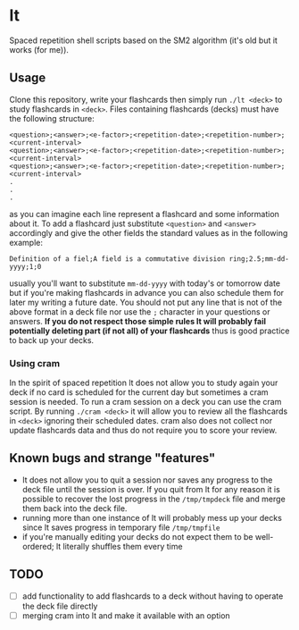 # lt
Spaced repetition shell scripts based on the SM2 algorithm (it's old but it works (for me)).

## Usage

Clone this repository, write your flashcards then simply run `./lt <deck>` to study flashcards in `<deck>`. Files containing flashcards (decks) must have the following structure:

```
<question>;<answer>;<e-factor>;<repetition-date>;<repetition-number>;<current-interval>
<question>;<answer>;<e-factor>;<repetition-date>;<repetition-number>;<current-interval>
<question>;<answer>;<e-factor>;<repetition-date>;<repetition-number>;<current-interval>
.
.
.
```

as you can imagine each line represent a flashcard and some information about it. To add a flashcard just substitute `<question>` and `<answer>` accordingly and give the other fields the standard values as in the following example:

```
Definition of a fiel;A field is a commutative division ring;2.5;mm-dd-yyyy;1;0
```

usually you'll want to substitute `mm-dd-yyyy` with today's or tomorrow date but if you're making flashcards in advance you can also schedule them for later my writing a future date. You should not put any line that is not of the above format in a deck file nor use the `;` character in your questions or answers. **If you do not respect those simple rules lt will probably fail potentially deleting part (if not all) of your flashcards** thus is good practice to back up your decks.

### Using cram
In the spirit of spaced repetition lt does not allow you to study again your deck if no card is scheduled for the current day but sometimes a cram session is needed. To run a cram session on a deck you can use the cram script. By running `./cram <deck>` it will allow you to review all the flashcards in `<deck>` ignoring their scheduled dates. cram also does not collect nor update flashcards data and thus do not require you to score your review.

## Known bugs and strange "features"
* lt does not allow you to quit a session nor saves any progress to the deck file until the session is over. If you quit from lt for any reason it is possible to recover the lost progress in the `/tmp/tmpdeck` file and merge them back into the deck file.
* running more than one instance of lt will probably mess up your decks since lt saves progress in temporary file `/tmp/tmpfile`
* if you're manually editing your decks do not expect them to be well-ordered; lt literally shuffles them every time

## TODO
* [ ] add functionality to add flashcards to a deck without having to operate the deck file directly
* [ ] merging cram into lt and make it available with an option
